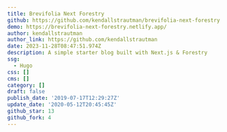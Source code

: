 ```yaml
---
title: Brevifolia Next Forestry
github: https://github.com/kendallstrautman/brevifolia-next-forestry
demo: https://brevifolia-next-forestry.netlify.app/
author: kendallstrautman
author_link: https://github.com/kendallstrautman
date: 2023-11-28T08:47:51.974Z
description: A simple starter blog built with Next.js & Forestry
ssg:
  - Hugo
css: []
cms: []
category: []
draft: false
publish_date: '2019-07-17T12:29:27Z'
update_date: '2020-05-12T20:45:45Z'
github_star: 13
github_fork: 4
---
```

